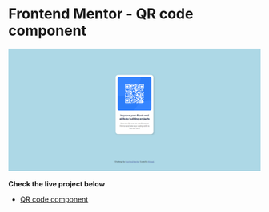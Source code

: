 # Frontend Mentor - QR code component

![](./design/final-result.png)

**Check the live project below**
- [QR code component](https://qr-code-component-001.netlify.app)
